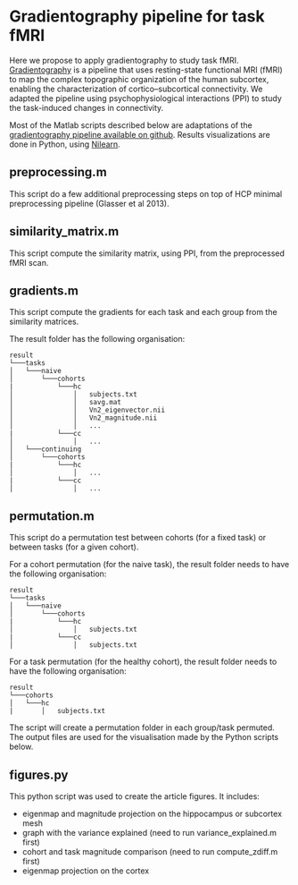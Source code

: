 # Gradientography pipeline for task fMRI

Here we propose to apply gradientography to study task fMRI.
[Gradientography](https://www.nature.com/articles/s41593-020-00711-6.epdf?sharing_token=Fzk9fg_oTs49l2_4GcFHvtRgN0jAjWel9jnR3ZoTv0OcoEh_rWSSGTYcOuTVFJlvyoz7cKiJgYmHRlYIGzAnNt5tMyMZIXn3xdgdMC_wzDAONIDh5m0cUiLGzNChnEK_AHqVJl2Qrno8-hzk8CanTnXjGX3rRfZX3WXgTLew1oE%3D) is a pipeline that uses resting-state functional MRI (fMRI) to map the complex topographic organization of the human subcortex, enabling the characterization of cortico–subcortical connectivity. 
We adapted the pipeline using psychophysiological interactions (PPI) to study the task-induced changes in connectivity.

Most of the Matlab scripts described below are adaptations of the [gradientography pipeline available on github](https://github.com/yetianmed/subcortex).
Results visualizations are done in Python, using [Nilearn](https://nilearn.github.io).

## preprocessing.m

This script do a few additional preprocessing steps on top of HCP minimal preprocessing pipeline (Glasser et al 2013).

## similarity_matrix.m

This script compute the similarity matrix, using PPI, from the preprocessed fMRI scan.

## gradients.m

This script compute the gradients for each task and each group from the similarity matrices.

The result folder has the following organisation:

```
result
└───tasks
│   └───naive
│       └───cohorts
|           └───hc
│               │   subjects.txt
│               │   savg.mat
│               │   Vn2_eigenvector.nii
│               │   Vn2_magnitude.nii
│               │   ...
|           └───cc
│               │   ...
│   └───continuing
│       └───cohorts
|           └───hc
│               │   ...
|           └───cc
│               │   ...
```

## permutation.m

This script do a permutation test between cohorts (for a fixed task) or between tasks (for a given cohort).

For a cohort permutation (for the naive task), the result folder needs to have the following organisation:
```
result
└───tasks
│   └───naive
│       └───cohorts
|           └───hc
│               │   subjects.txt
|           └───cc
│               │   subjects.txt
```

For a task permutation (for the healthy cohort), the result folder needs to have the following organisation:
```
result
└───cohorts
│   └───hc
|       │   subjects.txt
```

The script will create a permutation folder in each group/task permuted. The output files are used for the visualisation made by the Python scripts below.

## figures.py

This python script was used to create the article figures. It includes:
- eigenmap and magnitude projection on the hippocampus or subcortex mesh
- graph with the variance explained (need to run variance_explained.m first)
- cohort and task magnitude comparison (need to run compute_zdiff.m first)
- eigenmap projection on the cortex




